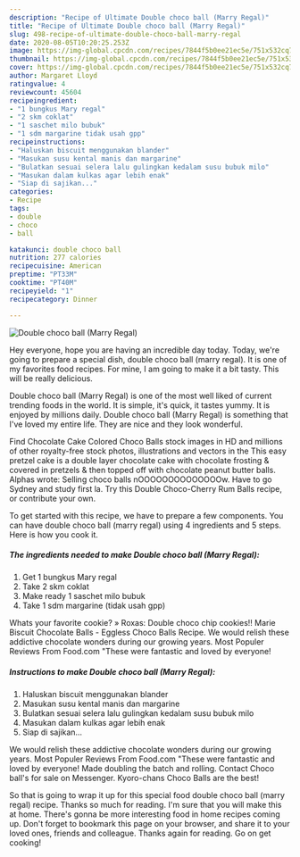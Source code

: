 ```yaml
---
description: "Recipe of Ultimate Double choco ball (Marry Regal)"
title: "Recipe of Ultimate Double choco ball (Marry Regal)"
slug: 498-recipe-of-ultimate-double-choco-ball-marry-regal
date: 2020-08-05T10:20:25.253Z
image: https://img-global.cpcdn.com/recipes/7844f5b0ee21ec5e/751x532cq70/double-choco-ball-marry-regal-foto-resep-utama.jpg
thumbnail: https://img-global.cpcdn.com/recipes/7844f5b0ee21ec5e/751x532cq70/double-choco-ball-marry-regal-foto-resep-utama.jpg
cover: https://img-global.cpcdn.com/recipes/7844f5b0ee21ec5e/751x532cq70/double-choco-ball-marry-regal-foto-resep-utama.jpg
author: Margaret Lloyd
ratingvalue: 4
reviewcount: 45604
recipeingredient:
- "1 bungkus Mary regal"
- "2 skm coklat"
- "1 saschet milo bubuk"
- "1 sdm margarine tidak usah gpp"
recipeinstructions:
- "Haluskan biscuit menggunakan blander"
- "Masukan susu kental manis dan margarine"
- "Bulatkan sesuai selera lalu gulingkan kedalam susu bubuk milo"
- "Masukan dalam kulkas agar lebih enak"
- "Siap di sajikan..."
categories:
- Recipe
tags:
- double
- choco
- ball

katakunci: double choco ball 
nutrition: 277 calories
recipecuisine: American
preptime: "PT33M"
cooktime: "PT40M"
recipeyield: "1"
recipecategory: Dinner

---
```



![Double choco ball (Marry Regal)](https://img-global.cpcdn.com/recipes/7844f5b0ee21ec5e/751x532cq70/double-choco-ball-marry-regal-foto-resep-utama.jpg)

Hey everyone, hope you are having an incredible day today. Today, we're going to prepare a special dish, double choco ball (marry regal). It is one of my favorites food recipes. For mine, I am going to make it a bit tasty. This will be really delicious.

Double choco ball (Marry Regal) is one of the most well liked of current trending foods in the world. It is simple, it's quick, it tastes yummy. It is enjoyed by millions daily. Double choco ball (Marry Regal) is something that I've loved my entire life. They are nice and they look wonderful.

Find Chocolate Cake Colored Choco Balls stock images in HD and millions of other royalty-free stock photos, illustrations and vectors in the This easy pretzel cake is a double layer chocolate cake with chocolate frosting &amp; covered in pretzels &amp; then topped off with chocolate peanut butter balls. Alphas wrote: Selling choco balls nOOOOOOOOOOOOOOw. Have to go Sydney and study first la. Try this Double Choco-Cherry Rum Balls recipe, or contribute your own.


To get started with this recipe, we have to prepare a few components. You can have double choco ball (marry regal) using 4 ingredients and 5 steps. Here is how you cook it.

<!--inarticleads1-->

##### The ingredients needed to make Double choco ball (Marry Regal):

1. Get 1 bungkus Mary regal
1. Take 2 skm coklat
1. Make ready 1 saschet milo bubuk
1. Take 1 sdm margarine (tidak usah gpp)


Whats your favorite cookie? » Roxas: Double choco chip cookies!! Marie Biscuit Chocolate Balls - Eggless Choco Balls Recipe. We would relish these addictive chocolate wonders during our growing years. Most Populer Reviews From Food.com &#34;These were fantastic and loved by everyone! 

<!--inarticleads2-->

##### Instructions to make Double choco ball (Marry Regal):

1. Haluskan biscuit menggunakan blander
1. Masukan susu kental manis dan margarine
1. Bulatkan sesuai selera lalu gulingkan kedalam susu bubuk milo
1. Masukan dalam kulkas agar lebih enak
1. Siap di sajikan...


We would relish these addictive chocolate wonders during our growing years. Most Populer Reviews From Food.com &#34;These were fantastic and loved by everyone! Made doubling the batch and rolling. Contact Choco ball&#39;s for sale on Messenger. Kyoro-chans Choco Balls are the best! 

So that is going to wrap it up for this special food double choco ball (marry regal) recipe. Thanks so much for reading. I'm sure that you will make this at home. There's gonna be more interesting food in home recipes coming up. Don't forget to bookmark this page on your browser, and share it to your loved ones, friends and colleague. Thanks again for reading. Go on get cooking!
